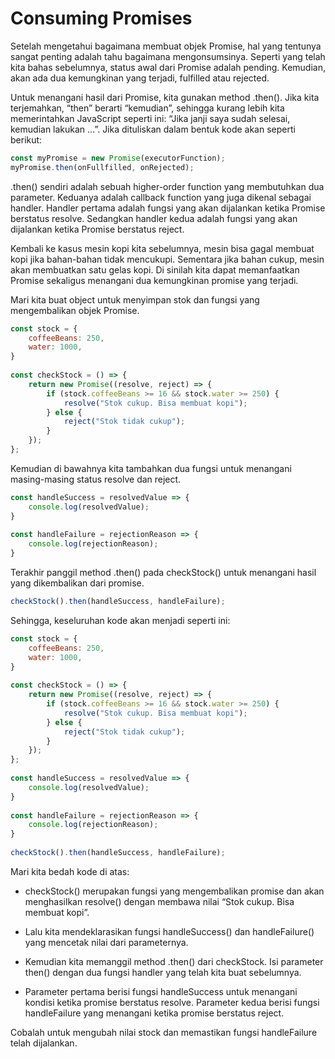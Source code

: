 # Consuming Promises

Setelah mengetahui bagaimana membuat objek Promise, hal yang tentunya sangat penting adalah tahu bagaimana
mengonsumsinya. Seperti yang telah kita bahas sebelumnya, status awal dari Promise adalah pending. Kemudian, akan ada dua
kemungkinan yang terjadi, fulfilled atau rejected.

Untuk menangani hasil dari Promise, kita gunakan method .then(). Jika kita terjemahkan, “then” berarti “kemudian”,
sehingga kurang lebih kita memerintahkan JavaScript seperti ini: “Jika janji saya sudah selesai, kemudian lakukan ...”.
Jika dituliskan dalam bentuk kode akan seperti berikut:

```javascript
const myPromise = new Promise(executorFunction);
myPromise.then(onFullfilled, onRejected);
```

.then() sendiri adalah sebuah higher-order function yang membutuhkan dua parameter. Keduanya adalah callback function yang juga dikenal sebagai handler. Handler pertama adalah fungsi yang akan dijalankan ketika Promise berstatus resolve. Sedangkan handler kedua adalah fungsi yang akan dijalankan ketika Promise berstatus reject.

Kembali ke kasus mesin kopi kita sebelumnya, mesin bisa gagal membuat kopi jika bahan-bahan tidak mencukupi. Sementara jika bahan cukup, mesin akan membuatkan satu gelas kopi. Di sinilah kita dapat memanfaatkan Promise sekaligus menangani dua kemungkinan promise yang terjadi.

Mari kita buat object untuk menyimpan stok dan fungsi yang mengembalikan objek Promise.

```javascript
const stock = {
    coffeeBeans: 250,
    water: 1000,
}
 
const checkStock = () => {
    return new Promise((resolve, reject) => {
        if (stock.coffeeBeans >= 16 && stock.water >= 250) {
            resolve("Stok cukup. Bisa membuat kopi");
        } else {
            reject("Stok tidak cukup");
        }
    });
};
```

Kemudian di bawahnya kita tambahkan dua fungsi untuk menangani masing-masing status resolve dan reject.

```javascript
const handleSuccess = resolvedValue => {
    console.log(resolvedValue);
}
 
const handleFailure = rejectionReason => {
    console.log(rejectionReason);
}
```

Terakhir panggil method .then() pada checkStock() untuk menangani hasil yang dikembalikan dari promise.

```javascript
checkStock().then(handleSuccess, handleFailure);
```
Sehingga, keseluruhan kode akan menjadi seperti ini:

```javascript
const stock = {
    coffeeBeans: 250,
    water: 1000,
}
 
const checkStock = () => {
    return new Promise((resolve, reject) => {
        if (stock.coffeeBeans >= 16 && stock.water >= 250) {
            resolve("Stok cukup. Bisa membuat kopi");
        } else {
            reject("Stok tidak cukup");
        }
    });
};
 
const handleSuccess = resolvedValue => {
    console.log(resolvedValue);
}
 
const handleFailure = rejectionReason => {
    console.log(rejectionReason);
}
 
checkStock().then(handleSuccess, handleFailure);
```

Mari kita bedah kode di atas:

- checkStock() merupakan fungsi yang mengembalikan promise dan akan menghasilkan resolve() dengan membawa nilai “Stok
cukup. Bisa membuat kopi”.

- Lalu kita mendeklarasikan fungsi handleSuccess() dan handleFailure() yang mencetak nilai dari parameternya.

- Kemudian kita memanggil method .then() dari checkStock. Isi parameter then() dengan dua fungsi handler yang telah kita
buat sebelumnya.

- Parameter pertama berisi fungsi handleSuccess untuk menangani kondisi ketika promise berstatus resolve. Parameter kedua
berisi fungsi handleFailure yang menangani ketika promise berstatus reject.

Cobalah untuk mengubah nilai stock dan memastikan fungsi handleFailure telah dijalankan.

 

